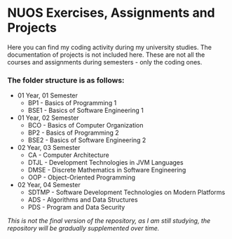 # NUOS Exercises, Assignments and Projects

Here you can find my coding activity during my university studies. The documentation of projects is not included here.
These are not all the courses and assignments during semesters - only the coding ones.

### The folder structure is as follows:

- 01 Year, 01 Semester
  - BP1 - Basics of Programming 1
  - BSE1 - Basics of Software Engineering 1
- 01 Year, 02 Semester
  - BCO - Basics of Computer Organization
  - BP2 - Basics of Programming 2
  - BSE2 - Basics of Software Engineering 2
- 02 Year, 03 Semester
  - CA - Computer Architecture
  - DTJL - Development Technologies in JVM Languages
  - DMSE - Discrete Mathematics in Software Engineering
  - OOP - Object-Oriented Programming
- 02 Year, 04 Semester
  - SDTMP - Software Development Technologies on Modern Platforms
  - ADS - Algorithms and Data Structures
  - PDS - Program and Data Security

_This is not the final version of the repository, as I am still studying, the repository will be gradually supplemented over time._
